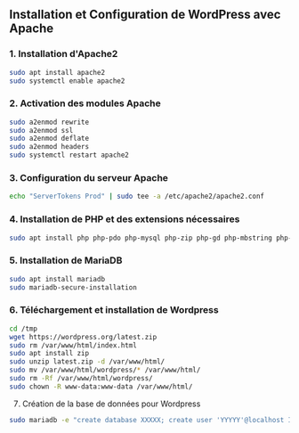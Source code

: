 ## Installation et Configuration de WordPress avec Apache

### 1. Installation d'Apache2
```bash
sudo apt install apache2  
sudo systemctl enable apache2
```

### 2. Activation des modules Apache
```bash
sudo a2enmod rewrite    
sudo a2enmod ssl  
sudo a2enmod deflate  
sudo a2enmod headers  
sudo systemctl restart apache2  
```
### 3. Configuration du serveur Apache
```bash
echo "ServerTokens Prod" | sudo tee -a /etc/apache2/apache2.conf  
```
### 4. Installation de PHP et des extensions nécessaires
```bash
sudo apt install php php-pdo php-mysql php-zip php-gd php-mbstring php-curl php-xml php-pear php-bcmath    
```
### 5. Installation de MariaDB
```bash
sudo apt install mariadb  
sudo mariadb-secure-installation
```
### 6. Téléchargement et installation de Wordpress
```bash
cd /tmp  
wget https://wordpress.org/latest.zip  
sudo rm /var/www/html/index.html  
sudo apt install zip  
sudo unzip latest.zip -d /var/www/html/  
sudo mv /var/www/html/wordpress/* /var/www/html/  
sudo rm -Rf /var/www/html/wordpress/  
sudo chown -R www-data:www-data /var/www/html/    
```
7. Création de la base de données pour Wordpress
```bash
sudo mariadb -e "create database XXXXX; create user 'YYYYY'@localhost IDENTIFIED BY 'TTTTT!'; GRANT ALL PRIVILEGES ON FFFFF* TO GGGG@localhost; flush privileges; exit;"


